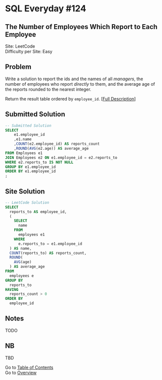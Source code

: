# SQL Everyday \#124

## The Number of Employees Which Report to Each Employee

Site: LeetCode\
Difficulty per Site: Easy

## Problem

Write a solution to report the ids and the names of all *managers*, the number of employees who report *directly* to them, and the average age of the reports rounded to the nearest integer.

Return the result table ordered by `employee_id`. [[Full Description](https://leetcode.com/problems/the-number-of-employees-which-report-to-each-employee/description/)]

## Submitted Solution

```sql
-- Submitted Solution
SELECT 
    e1.employee_id
    ,e1.name
    ,COUNT(e2.employee_id) AS reports_count
    ,ROUND(AVG(e2.age)) AS average_age
FROM Employees e1
JOIN Employees e2 ON e1.employee_id = e2.reports_to
WHERE e2.reports_to IS NOT NULL
GROUP BY e1.employee_id
ORDER BY e1.employee_id
;
```

## Site Solution

```sql
-- LeetCode Solution 
SELECT 
  reports_to AS employee_id, 
  (
    SELECT 
      name 
    FROM 
      employees e1 
    WHERE 
      e.reports_to = e1.employee_id 
  ) AS name, 
  COUNT(reports_to) AS reports_count, 
  ROUND(
    AVG(age)
  ) AS average_age 
FROM 
  employees e 
GROUP BY 
  reports_to 
HAVING 
  reports_count > 0 
ORDER BY 
  employee_id
```

## Notes

TODO

## NB

TBD

Go to [Table of Contents](/README.md#contents)\
Go to [Overview](/README.md)
